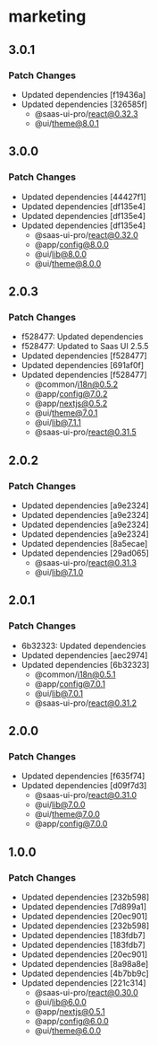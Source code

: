 # marketing

## 3.0.1

### Patch Changes

- Updated dependencies [f19436a]
- Updated dependencies [326585f]
  - @saas-ui-pro/react@0.32.3
  - @ui/theme@8.0.1

## 3.0.0

### Patch Changes

- Updated dependencies [44427f1]
- Updated dependencies [df135e4]
- Updated dependencies [df135e4]
- Updated dependencies [df135e4]
  - @saas-ui-pro/react@0.32.0
  - @app/config@8.0.0
  - @ui/lib@8.0.0
  - @ui/theme@8.0.0

## 2.0.3

### Patch Changes

- f528477: Updated dependencies
- f528477: Updated to Saas UI 2.5.5
- Updated dependencies [f528477]
- Updated dependencies [691af0f]
- Updated dependencies [f528477]
  - @common/i18n@0.5.2
  - @app/config@7.0.2
  - @app/nextjs@0.5.2
  - @ui/theme@7.0.1
  - @ui/lib@7.1.1
  - @saas-ui-pro/react@0.31.5

## 2.0.2

### Patch Changes

- Updated dependencies [a9e2324]
- Updated dependencies [a9e2324]
- Updated dependencies [a9e2324]
- Updated dependencies [a9e2324]
- Updated dependencies [8a5ecae]
- Updated dependencies [29ad065]
  - @saas-ui-pro/react@0.31.3
  - @ui/lib@7.1.0

## 2.0.1

### Patch Changes

- 6b32323: Updated dependencies
- Updated dependencies [aec2974]
- Updated dependencies [6b32323]
  - @common/i18n@0.5.1
  - @app/config@7.0.1
  - @ui/lib@7.0.1
  - @saas-ui-pro/react@0.31.2

## 2.0.0

### Patch Changes

- Updated dependencies [f635f74]
- Updated dependencies [d09f7d3]
  - @saas-ui-pro/react@0.31.0
  - @ui/lib@7.0.0
  - @ui/theme@7.0.0
  - @app/config@7.0.0

## 1.0.0

### Patch Changes

- Updated dependencies [232b598]
- Updated dependencies [7d899a1]
- Updated dependencies [20ec901]
- Updated dependencies [232b598]
- Updated dependencies [183fdb7]
- Updated dependencies [183fdb7]
- Updated dependencies [20ec901]
- Updated dependencies [8a98a8e]
- Updated dependencies [4b7bb9c]
- Updated dependencies [221c314]
  - @saas-ui-pro/react@0.30.0
  - @ui/lib@6.0.0
  - @app/nextjs@0.5.1
  - @app/config@6.0.0
  - @ui/theme@6.0.0

